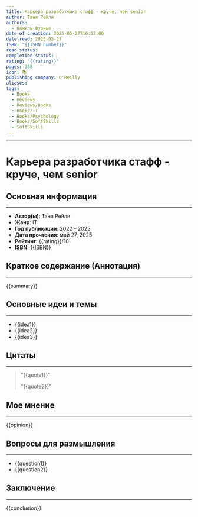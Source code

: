 ```yaml
---
title: Карьера разработчика стафф - круче, чем senior
author: Таня Рейли
authors:
  - Камиль Фурнье
date of creation: 2025-05-27T16:52:00
date read: 2025-05-27
ISBN: "{{ISBN number}}"
read status: 
completion status: 
rating: "{{rating}}"
pages: 368
icon: 📚
publishing company: O'Reilly
aliases: 
tags:
  - Books
  - Reviews
  - Reviews/Books
  - Books/IT
  - Books/Psychology
  - Books/SoftSkills
  - SoftSkills
---
```

---
# Карьера разработчика стафф - круче, чем senior


## Основная информация
---

- **Автор(ы)**: Таня Рейли
- **Жанр**: IT
- **Год публикации**: 2022 - 2025
- **Дата прочтения**: май 27, 2025
- **Рейтинг**: {{rating}}/10
- **ISBN:** {{ISBN}}


## Краткое содержание (Аннотация)
---

{{summary}}


## Основные идеи и темы
---

- {{idea1}}
- {{idea2}}
- {{idea3}}


## Цитаты
---

> "{{quote1}}"
> 
> "{{quote2}}"


## Мое мнение
---

{{opinion}}


## Вопросы для размышления
---

- {{question1}}
- {{question2}}


## Заключение
---

{{conclusion}}
